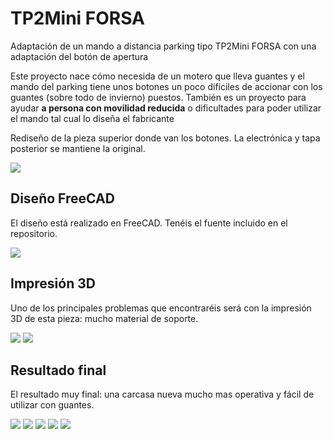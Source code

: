 # TP2Mini FORSA
Adaptación de un mando a distancia parking tipo TP2Mini FORSA con una adaptación del botón de apertura

Este proyecto nace cómo necesida de un motero que lleva guantes y el mando del parking tiene unos botones un poco difíciles de accionar con los guantes (sobre todo de invierno) puestos. También es un proyecto para ayudar **a persona con movilidad reducida** o dificultades para poder utilizar el mando tal cual lo diseña el fabricante

Rediseño de la pieza superior donde van los botones. La electrónica y tapa posterior se mantiene la original.

![](imagenes/TPmini2_001.jpg)

## Diseño FreeCAD
El diseño está realizado en FreeCAD. Tenéis el fuente incluido en el repositorio.

![](/imagenes/TP2Mini_mandodistancia_img2.png)

## Impresión 3D
Uno de los principales problemas que encontraréis será con la impresión 3D de esta pieza: mucho material de soporte.

![](imagenes/TP2Mini_mandodistancia_img3.png)
![](imagenes/TPmini2_002.jpg)

## Resultado final
El resultado muy final: una carcasa nueva mucho mas operativa y fácil de utilizar con guantes.

![](imagenes/TP2Mini_mandodistancia_img4.jpg)
![](imagenes/TP2Mini_mandodistancia_img5.jpg)
![](imagenes/TP2Mini_mandodistancia_img6.jpg)
![](imagenes/TP2Mini_mandodistancia_img7.jpg)
![](imagenes/TP2Mini_mandodistancia_img8.jpg)

